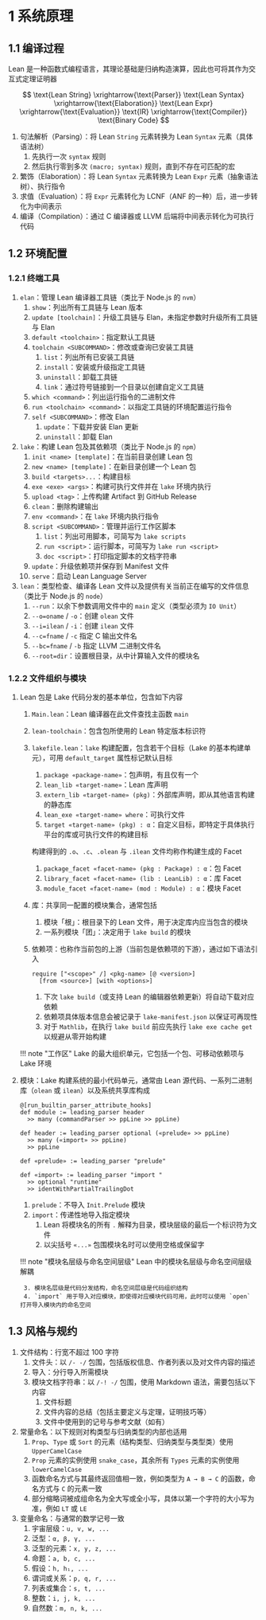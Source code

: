 # 1 系统原理

## 1.1 编译过程
Lean 是一种函数式编程语言，其理论基础是归纳构造演算，因此也可将其作为交互式定理证明器

$$
\text{Lean String}
\xrightarrow{\text{Parser}}
\text{Lean Syntax}
\xrightarrow{\text{Elaboration}}
\text{Lean Expr}
\xrightarrow{\text{Evaluation}}
\text{IR}
\xrightarrow{\text{Compiler}}
\text{Binary Code}
$$

1. 句法解析（Parsing）：将 Lean `String` 元素转换为 Lean `Syntax` 元素（具体语法树）
    1. 先执行一次 `syntax` 规则
    2. 然后执行零到多次 `(macro; syntax)` 规则，直到不存在可匹配的宏
2. 繁饰（Elaboration）：将 Lean `Syntax` 元素转换为 Lean `Expr` 元素（抽象语法树）、执行指令
3. 求值（Evaluation）：将 `Expr` 元素转化为 LCNF（ANF 的一种）后，进一步转化为中间表示
4. 编译（Compilation）：通过 C 编译器或 LLVM 后端将中间表示转化为可执行代码

## 1.2 环境配置
### 1.2.1 终端工具
1. `elan`：管理 Lean 编译器工具链（类比于 Node.js 的 `nvm`）
    1. `show`：列出所有工具链与 Lean 版本
    2. `update [toolchain]`：升级工具链与 Elan，未指定参数时升级所有工具链与 Elan
    3. `default <toolchain>`：指定默认工具链
    4. `toolchain <SUBCOMMAND>`：修改或查询已安装工具链
        1. `list`：列出所有已安装工具链
        2. `install`：安装或升级指定工具链
        3. `uninstall`：卸载工具链
        4. `link`：通过符号链接到一个目录以创建自定义工具链
    5. `which <command>`：列出运行指令的二进制文件
    6. `run <toolchain> <command>`：以指定工具链的环境配置运行指令
    7. `self <SUBCOMMAND>`：修改 Elan
        1. `update`：下载并安装 Elan 更新
        2. `uninstall`：卸载 Elan
2. `lake`：构建 Lean 包及其依赖项（类比于 Node.js 的 `npm`）
    1. `init <name> [template]`：在当前目录创建 Lean 包
    2. `new <name> [template]`：在新目录创建一个 Lean 包
    3. `build <targets>...`：构建目标
    4. `exe <exe> <args>`：构建可执行文件并在 `lake` 环境内执行
    5. `upload <tag>`：上传构建 Artifact 到 GitHub Release
    6. `clean`：删除构建输出
    7. `env <command>`：在 `lake` 环境内执行指令
    8. `script <SUBCOMMAND>`：管理并运行工作区脚本
        1. `list`：列出可用脚本，可简写为 `lake scripts`
        2. `run <script>`：运行脚本，可简写为 `lake run <script>`
        3. `doc <script>`：打印指定脚本的文档字符串
    9. `update`：升级依赖项并保存到 Manifest 文件
    10. `serve`：启动 Lean Language Server
3. `lean`：类型检查、编译各 Lean 文件以及提供有关当前正在编写的文件信息（类比于 Node.js 的 `node`）
    1. `--run`：以余下参数调用文件中的 `main` 定义（类型必须为 `IO Unit`）
    2. `--o=oname` / `-o`：创建 `olean` 文件
    3. `--i=ilean` / `-i`：创建 `ilean` 文件
    4. `--c=fname` / `-c` 指定 C 输出文件名
    5. `--bc=fname` / `-b` 指定 LLVM 二进制文件名
    6. `--root=dir`：设置根目录，从中计算输入文件的模块名

### 1.2.2 文件组织与模块
1. Lean 包是 Lake 代码分发的基本单位，包含如下内容
    1. `Main.lean`：Lean 编译器在此文件查找主函数 `main`
    2. `lean-toolchain`：包含包所使用的 Lean 特定版本标识符
    3. `lakefile.lean`：`lake` 构建配置，包含若干个目标（Lake 的基本构建单元），可用 `default_target` 属性标记默认目标
        1. `package «package-name»`：包声明，有且仅有一个
        2. `lean_lib «target-name»`：Lean 库声明
        3. `extern_lib «target-name» (pkg)`：外部库声明，即从其他语言构建的静态库
        4. `lean_exe «target-name» where`：可执行文件
        5. `target «target-name» (pkg) : α`：自定义目标，即特定于具体执行平台的库或可执行文件的构建目标

        构建得到的 `.o`、`.c`、`.olean` 与 `.ilean` 文件均称作构建生成的 Facet

        1. `package_facet «facet-name» (pkg : Package) : α`：包 Facet
        2. `library_facet «facet-name» (lib : LeanLib) : α`：库 Facet
        3. `module_facet «facet-name» (mod : Module) : α`：模块 Facet

    4. 库：共享同一配置的模块集合，通常包括
        1. 模块「根」：根目录下的 Lean 文件，用于决定库内应当包含的模块
        2. 一系列模块「团」：决定用于 `lake build` 的模块
    5. 依赖项：也称作当前包的上游（当前包是依赖项的下游），通过如下语法引入

        ```lean linenums="1"
        require ["<scope>" /] <pkg-name> [@ <version>]
          [from <source>] [with <options>]
        ```

        1. 下次 `lake build`（或支持 Lean 的编辑器依赖更新）将自动下载对应依赖
        2. 依赖项具体版本信息会被记录于 `lake-manifest.json` 以保证可再现性
        3. 对于 `Mathlib`，在执行 `lake build` 前应先执行 `lake exe cache get` 以规避从零开始构建

    !!! note "工作区"
        Lake 的最大组织单元，它包括一个包、可移动依赖项与 Lake 环境

2. 模块：Lake 构建系统的最小代码单元，通常由 Lean 源代码、一系列二进制库（`olean` 或 `ilean`）以及系统共享库构成

    ```lean linenums="1"
    @[run_builtin_parser_attribute_hooks]
    def module := leading_parser header
      >> many (commandParser >> ppLine >> ppLine)

    def header := leading_parser optional («prelude» >> ppLine)
      >> many («import» >> ppLine)
      >> ppLine

    def «prelude» := leading_parser "prelude"

    def «import» := leading_parser "import "
      >> optional "runtime"
      >> identWithPartialTrailingDot
    ```

    1. `prelude`：不导入 `Init.Prelude` 模块
    2. `import`：传递性地导入指定模块
        1. Lean 将模块名的所有 `.` 解释为目录，模块层级的最后一个标识符为文件
        2. 以尖括号 `«...»` 包围模块名时可以使用空格或保留字

    !!! note "模块名层级与命名空间层级"
        Lean 中的模块名层级与命名空间层级解耦

        3. 模块名层级是代码分发结构，命名空间层级是代码组织结构
        4. `import` 用于导入对应模块，即使得对应模块代码可用，此时可以使用 `open` 打开导入模块内的命名空间

## 1.3 风格与规约
1. 文件结构：行宽不超过 $100$ 字符
    1. 文件头：以 `/- -/` 包围，包括版权信息、作者列表以及对文件内容的描述
    2. 导入：分行导入所需模块
    3. 模块文档字符串：以 `/-! -/` 包围，使用 Markdown 语法，需要包括以下内容
        1. 文件标题
        2. 文件内容的总结（包括主要定义与定理，证明技巧等）
        3. 文件中使用到的记号与参考文献（如有）
2. 常量命名：以下规则对构类型与归纳类型的内部也适用
    1. `Prop`、`Type` 或 `Sort` 的元素（结构类型、归纳类型与类型类）使用 `UpperCamelCase`
    2. `Prop` 元素的实例使用 `snake_case`，其余所有 `Types` 元素的实例使用 `lowerCamelCase`
    3. 函数命名方式与其最终返回值相一致，例如类型为 `A → B → C` 的函数，命名方式与 `C` 的元素一致
    4. 部分缩略词被成组命名为全大写或全小写，具体以第一个字符的大小写为准，例如 `LT` 或 `LE`
3. 变量命名：与通常的数学记号一致
    1. 宇宙层级：`u, v, w, ...`
    2. 泛型：`α, β, γ, ...`
    3. 泛型的元素：`x, y, z, ...`
    4. 命题：`a, b, c, ...`
    5. 假设：`h, h₁, ...`
    6. 谓词或关系：`p, q, r, ...`
    7. 列表或集合：`s, t, ...`
    8. 整数：`i, j, k, ...`
    9. 自然数：`m, n, k, ...`
